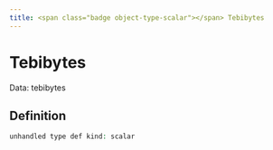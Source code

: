 ```yaml
---
title: <span class="badge object-type-scalar"></span> Tebibytes
---
```

# <span class="badge object-type-scalar"></span> Tebibytes

Data: tebibytes

## Definition

```php
unhandled type def kind: scalar
```
